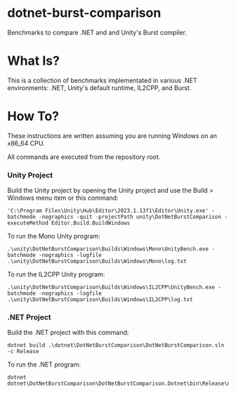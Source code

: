 # dotnet-burst-comparison

Benchmarks to compare .NET and and Unity's Burst compiler.

# What Is?

This is a collection of benchmarks implementated in various .NET environments: .NET, Unity's default runtime, IL2CPP, and Burst.

# How To?

These instructions are written assuming you are running Windows on an x86_64 CPU.

All commands are executed from the repository root.

### Unity Project

Build the Unity project by opening the Unity project and use the Build > Windows menu item or this command:

```
'C:\Program Files\Unity\Hub\Editor\2023.1.13f1\Editor\Unity.exe' -batchmode -nographics -quit -projectPath unity\DotNetBurstComparison -executeMethod Editor.Build.BuildWindows
```

To run the Mono Unity program:

```
.\unity\DotNetBurstComparison\Builds\Windows\Mono\UnityBench.exe -batchmode -nographics -logfile .\unity\DotNetBurstComparison\Builds\Windows\Mono\log.txt
```

To run the IL2CPP Unity program:

```
.\unity\DotNetBurstComparison\Builds\Windows\IL2CPP\UnityBench.exe -batchmode -nographics -logfile .\unity\DotNetBurstComparison\Builds\Windows\IL2CPP\log.txt
```

### .NET Project

Build the .NET project with this command:

```
dotnet build .\dotnet\DotNetBurstComparison\DotNetBurstComparison.sln -c Release
```

To run the .NET program:

```
dotnet dotnet\DotNetBurstComparison\DotNetBurstComparison.Dotnet\bin\Release\net8.0\DotNetBurstComparison.Dotnet.dll
```
